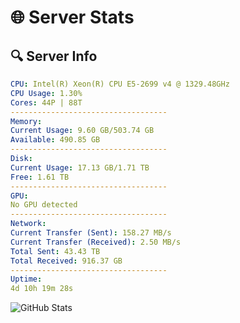# 🌐 Server Stats
## 🔍 Server Info
```yaml
CPU: Intel(R) Xeon(R) CPU E5-2699 v4 @ 1329.48GHz
CPU Usage: 1.30%
Cores: 44P | 88T
-----------------------------------
Memory:
Current Usage: 9.60 GB/503.74 GB
Available: 490.85 GB
-----------------------------------
Disk:
Current Usage: 17.13 GB/1.71 TB
Free: 1.61 TB
-----------------------------------
GPU:
No GPU detected
-----------------------------------
Network:
Current Transfer (Sent): 158.27 MB/s
Current Transfer (Received): 2.50 MB/s
Total Sent: 43.43 TB
Total Received: 916.37 GB
-----------------------------------
Uptime:
4d 10h 19m 28s
```
![GitHub Stats](https://img.shields.io/badge/Updated-2025-02-12_09:02:46-blue)